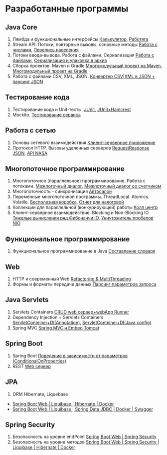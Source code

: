 # Разработанные программы
## Java Core
1. Лямбда и функциональные интерфейсы [Калькулятор](https://github.com/rusandal/Labda-Functional-interface), [Работяга](https://github.com/rusandal/lambdaWorker)  
2. Stream API. Потоки, повторные вызовы, основные методы [Работа с числами](https://github.com/rusandal/Stream-API), [Перепись населения](https://github.com/rusandal/Stream-API---Worker)  
3. Потоки ввода-вывода. Работа с файлами. Сериализация [Работа с файлами](https://github.com/rusandal/Save-and-Load-game/tree/master/Homework%206.1%20(Streams%20IO%2C%20Files%2C%20Serialization)/src), [Сериализация и упаковка в архив](https://github.com/rusandal/Save-and-Load-game/tree/master/Homework%206.2%20(SaveGame%26LoadGame)/src)  
4. Сборка проектов. Maven и Gradle [Многомодульный проект на Maven](https://github.com/rusandal/myMaven), [Многомодульный проект на Gradle](https://github.com/rusandal/myGradle)
5. Работа с файлами CSV, XML, JSON. [Конвертер CSV|XML в JSON + парсинг JSON](https://github.com/rusandal/CSV_XML_JSONv2)
## Тестирование кода
1. Тестирование кода и Unit-тесты. [JUnit](https://github.com/rusandal/JUnit), [JUnit+Hamcrest](https://github.com/rusandal/JUnit_Hamcrest)
2. Mockito. [Тестирование сервиса](https://github.com/rusandal/geo-service/tree/feature/Mockito/src)
## Работа с сетью
1. Основы сетевого взаимодействия [Клиент-серверное приложение](https://github.com/rusandal/OSI_connect)
2. Протокол HTTP. Вызовы удаленных серверов [RequestResponse JSON](https://github.com/rusandal/request_response_cats), [API NASA](https://github.com/rusandal/API_NASA_request_response)
## Многопоточное программирование
1. Многопоточное (параллельное) программирование. Работа с потоками. [Межпоточный диалог](https://github.com/rusandal/ThreadsHomework1), [Межпоточный диалог со счетчиком](https://github.com/rusandal/ThreadHomework2.git)  
2. Многопоточность - синхронизация [Автосалон](https://github.com/rusandal/CarManufactory)
3. Переменные многопоточной программы. ThreadLocal. Atomics. Volatile. [Бесполезная коробка](https://github.com/rusandal/volatileBox.git), [Отчет для налоговой](https://github.com/rusandal/ThreadSumLongAdder.git)
4. Коллекции для параллельной (конкурирующей) работы [Колл центр](https://github.com/rusandal/callcentre.git)
5. Клиент-серверное взаимодействие. Blocking и Non-Blocking IO [Тяжелые вычисления ряд Фибоначчи IO](https://github.com/rusandal/fibonacciSocket.git), [Уничтожитель пробелов NIO](https://github.com/rusandal/deleteSpaceNIO.git)
## Функциональное программирование
1. Функциональное программирование в Java [Составление словаря](https://github.com/rusandal/functionalProgramming.git)
## Web
1. HTTP и современный Web [Refactoring & MultiThreading](https://github.com/rusandal/RefactoringServer)
2. Формы и форматы передачи данных [Парсинг параметров запроса]()
## Java Servlets
1. Servlets Containers [CRUD web сервер+webApp Runner](https://github.com/rusandal/servletContainer/tree/feature/webapp-runner)
2. Dependency Injection + Servlets Containers [ServletConteiner+DI(Annotation)](https://github.com/rusandal/servletContainer/tree/feature/di-annotation), [ServletConteiner+DI(Java config)](https://github.com/rusandal/servletContainer/tree/master/src/main/java/ru/netology)
3. Spring MVC [Spring MVC и Embed Tomcat](https://github.com/rusandal/RestSpringMVC)
## Spring Boot
1. Spring Boot [Поведение в зависимости от параметров (ConditionalOnProperties)](https://github.com/rusandal/SpringBootConditionalOnProperty)
2. REST [Web сервер](https://github.com/rusandal/RestSpringMVC)
## JPA
1. ORM Hibernate, Liquebase 
* [Spring Boot Web | Liquibase | Hibernate | Docker](https://github.com/rusandal/HibernatePersons)  
* [Spring Boot Web | Liquibase | Spring Data JDBC | Docker | Swagger](https://github.com/rusandal/SpringBootJdbcRestAPIAnswer)
## Spring Security
1. Безопасность на уровне endPoint [Spring Boot Web | Spring Security](https://github.com/rusandal/SpringSecurity.git)
2. Безопасность на уровне методов [Spring Boot Web | Spring Security | Liquibase | Hibernate | Docker](https://github.com/rusandal/HibernatePersons/tree/feature/security)
